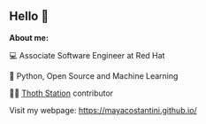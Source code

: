 ## Hello 👋

**About me:** 

💻 Associate Software Engineer at Red Hat

🐍 Python, Open Source and Machine Learning

👩‍💻 [Thoth Station](https://github.com/thoth-station) contributor

Visit my webpage: https://mayacostantini.github.io/
<!--
**mayaCostantini/mayaCostantini** is a ✨ _special_ ✨ repository because its `README.md` (this file) appears on your GitHub profile.

Here are some ideas to get you started:

- 🔭 I’m currently working on ...
- 🌱 I’m currently learning ...
- 👯 I’m looking to collaborate on ...
- 🤔 I’m looking for help with ...
- 💬 Ask me about ...
- 📫 How to reach me: ...
- 😄 Pronouns: ...
- ⚡ Fun fact: ...
-->
